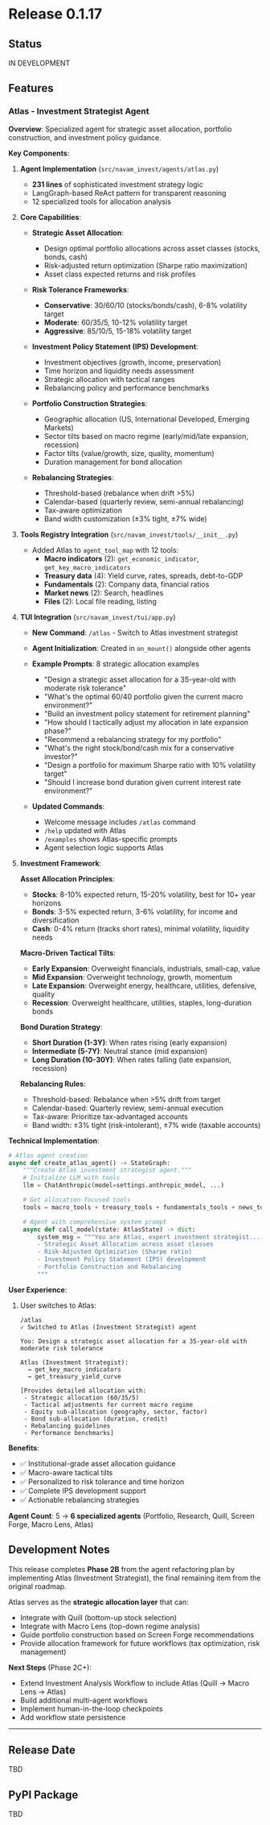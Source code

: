 # Release 0.1.17

## Status
IN DEVELOPMENT

## Features

### Atlas - Investment Strategist Agent

**Overview**: Specialized agent for strategic asset allocation, portfolio construction, and investment policy guidance.

**Key Components**:

1. **Agent Implementation** (`src/navam_invest/agents/atlas.py`)
   - **231 lines** of sophisticated investment strategy logic
   - LangGraph-based ReAct pattern for transparent reasoning
   - 12 specialized tools for allocation analysis

2. **Core Capabilities**:

   - **Strategic Asset Allocation**:
     - Design optimal portfolio allocations across asset classes (stocks, bonds, cash)
     - Risk-adjusted return optimization (Sharpe ratio maximization)
     - Asset class expected returns and risk profiles

   - **Risk Tolerance Frameworks**:
     - **Conservative**: 30/60/10 (stocks/bonds/cash), 6-8% volatility target
     - **Moderate**: 60/35/5, 10-12% volatility target
     - **Aggressive**: 85/10/5, 15-18% volatility target

   - **Investment Policy Statement (IPS) Development**:
     - Investment objectives (growth, income, preservation)
     - Time horizon and liquidity needs assessment
     - Strategic allocation with tactical ranges
     - Rebalancing policy and performance benchmarks

   - **Portfolio Construction Strategies**:
     - Geographic allocation (US, International Developed, Emerging Markets)
     - Sector tilts based on macro regime (early/mid/late expansion, recession)
     - Factor tilts (value/growth, size, quality, momentum)
     - Duration management for bond allocation

   - **Rebalancing Strategies**:
     - Threshold-based (rebalance when drift >5%)
     - Calendar-based (quarterly review, semi-annual rebalancing)
     - Tax-aware optimization
     - Band width customization (±3% tight, ±7% wide)

3. **Tools Registry Integration** (`src/navam_invest/tools/__init__.py`)
   - Added Atlas to `agent_tool_map` with 12 tools:
     - **Macro indicators** (2): `get_economic_indicator`, `get_key_macro_indicators`
     - **Treasury data** (4): Yield curve, rates, spreads, debt-to-GDP
     - **Fundamentals** (2): Company data, financial ratios
     - **Market news** (2): Search, headlines
     - **Files** (2): Local file reading, listing

4. **TUI Integration** (`src/navam_invest/tui/app.py`)
   - **New Command**: `/atlas` - Switch to Atlas investment strategist
   - **Agent Initialization**: Created in `on_mount()` alongside other agents
   - **Example Prompts**: 8 strategic allocation examples
     - "Design a strategic asset allocation for a 35-year-old with moderate risk tolerance"
     - "What's the optimal 60/40 portfolio given the current macro environment?"
     - "Build an investment policy statement for retirement planning"
     - "How should I tactically adjust my allocation in late expansion phase?"
     - "Recommend a rebalancing strategy for my portfolio"
     - "What's the right stock/bond/cash mix for a conservative investor?"
     - "Design a portfolio for maximum Sharpe ratio with 10% volatility target"
     - "Should I increase bond duration given current interest rate environment?"

   - **Updated Commands**:
     - Welcome message includes `/atlas` command
     - `/help` updated with Atlas
     - `/examples` shows Atlas-specific prompts
     - Agent selection logic supports Atlas

5. **Investment Framework**:

   **Asset Allocation Principles**:
   - **Stocks**: 8-10% expected return, 15-20% volatility, best for 10+ year horizons
   - **Bonds**: 3-5% expected return, 3-6% volatility, for income and diversification
   - **Cash**: 0-4% return (tracks short rates), minimal volatility, liquidity needs

   **Macro-Driven Tactical Tilts**:
   - **Early Expansion**: Overweight financials, industrials, small-cap, value
   - **Mid Expansion**: Overweight technology, growth, momentum
   - **Late Expansion**: Overweight energy, healthcare, utilities, defensive, quality
   - **Recession**: Overweight healthcare, utilities, staples, long-duration bonds

   **Bond Duration Strategy**:
   - **Short Duration (1-3Y)**: When rates rising (early expansion)
   - **Intermediate (5-7Y)**: Neutral stance (mid expansion)
   - **Long Duration (10-30Y)**: When rates falling (late expansion, recession)

   **Rebalancing Rules**:
   - Threshold-based: Rebalance when >5% drift from target
   - Calendar-based: Quarterly review, semi-annual execution
   - Tax-aware: Prioritize tax-advantaged accounts
   - Band width: ±3% tight (risk-intolerant), ±7% wide (taxable accounts)

**Technical Implementation**:

```python
# Atlas agent creation
async def create_atlas_agent() -> StateGraph:
    """Create Atlas investment strategist agent."""
    # Initialize LLM with tools
    llm = ChatAnthropic(model=settings.anthropic_model, ...)

    # Get allocation-focused tools
    tools = macro_tools + treasury_tools + fundamentals_tools + news_tools + file_tools

    # Agent with comprehensive system prompt
    async def call_model(state: AtlasState) -> dict:
        system_msg = """You are Atlas, expert investment strategist...
        - Strategic Asset Allocation across asset classes
        - Risk-Adjusted Optimization (Sharpe ratio)
        - Investment Policy Statement (IPS) development
        - Portfolio Construction and Rebalancing
        """
```

**User Experience**:

1. User switches to Atlas:
   ```
   /atlas
   ✓ Switched to Atlas (Investment Strategist) agent

   You: Design a strategic asset allocation for a 35-year-old with moderate risk tolerance

   Atlas (Investment Strategist):
     → get_key_macro_indicators
     → get_treasury_yield_curve

   [Provides detailed allocation with:
    - Strategic allocation (60/35/5)
    - Tactical adjustments for current macro regime
    - Equity sub-allocation (geography, sector, factor)
    - Bond sub-allocation (duration, credit)
    - Rebalancing guidelines
    - Performance benchmarks]
   ```

**Benefits**:
- ✅ Institutional-grade asset allocation guidance
- ✅ Macro-aware tactical tilts
- ✅ Personalized to risk tolerance and time horizon
- ✅ Complete IPS development support
- ✅ Actionable rebalancing strategies

**Agent Count**: 5 → **6 specialized agents** (Portfolio, Research, Quill, Screen Forge, Macro Lens, Atlas)

## Development Notes

This release completes **Phase 2B** from the agent refactoring plan by implementing Atlas (Investment Strategist), the final remaining item from the original roadmap.

Atlas serves as the **strategic allocation layer** that can:
- Integrate with Quill (bottom-up stock selection)
- Integrate with Macro Lens (top-down regime analysis)
- Guide portfolio construction based on Screen Forge recommendations
- Provide allocation framework for future workflows (tax optimization, risk management)

**Next Steps** (Phase 2C+):
- Extend Investment Analysis Workflow to include Atlas (Quill → Macro Lens → Atlas)
- Build additional multi-agent workflows
- Implement human-in-the-loop checkpoints
- Add workflow state persistence

---

## Release Date
TBD

## PyPI Package
TBD

